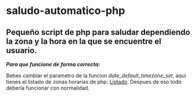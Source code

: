 # saludo-automatico-php
## Pequeño script de php para saludar dependiendo la zona y la hora en la que se encuentre el usuario.

***Para que funcione de forma correcta:***

Bebes cambiar el parametro de la funcion _date_default_timezone_set_, aqui tienes el listado de zonas horarias de php: [Listado](https://www.php.net/manual/es/timezones.php). Despues de eso todo debería funcionar con normalidad.
